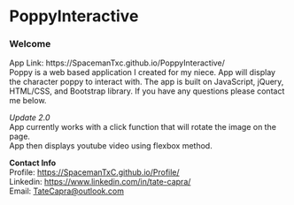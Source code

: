 # PoppyInteractive

<h3>Welcome</h3>
App Link: https://SpacemanTxc.github.io/PoppyInteractive/ <br/>
Poppy is a web based application I created for my niece. App will display the character poppy to interact with. The app is built on JavaScript, jQuery, HTML/CSS, and Bootstrap library. If you have any questions please contact me below.<br/>

*Update 2.0*
</br>
App currently works with a click function that will rotate the image on the page.</br>
App then displays youtube video using flexbox method. <br/>

<b>Contact Info</b> </br>
Profile: https://SpacemanTxC.github.io/Profile/ <br/>
Linkedin: https://www.linkedin.com/in/tate-capra/ <br/>
Email: TateCapra@outlook.com

